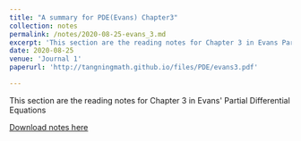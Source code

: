 ```yaml
---
title: "A summary for PDE(Evans) Chapter3"
collection: notes
permalink: /notes/2020-08-25-evans_3.md
excerpt: 'This section are the reading notes for Chapter 3 in Evans Partial Differential Equations'
date: 2020-08-25
venue: 'Journal 1'
paperurl: 'http://tangningmath.github.io/files/PDE/evans3.pdf' 

---
```

This section are the reading notes for Chapter 3 in Evans' Partial Differential Equations

[Download notes here](http://tangningmath.github.io/files/PDE/evans3.pdf)


